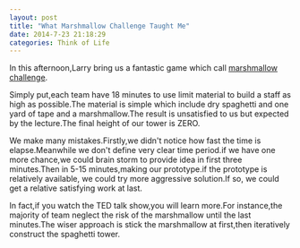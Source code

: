 ```yaml
---
layout: post
title: "What Marshmallow Challenge Taught Me"
date: 2014-7-23 21:18:29
categories: Think of Life
---
```


  In this afternoon,Larry bring us a fantastic game which call [marshmallow challenge](http://www.marshmallowchallenge.com/Welcome.html).

  Simply put,each team have 18 minutes to use limit material to build a staff as high as possible.The material is simple which include dry spaghetti and one yard of tape and a marshmallow.The result is unsatisfied to us but expected by the lecture.The final height of our tower is ZERO.

  We make many mistakes.Firstly,we didn't notice how fast the time is elapse.Meanwhile we don't define very clear time period.if we have one more chance,we could brain storm to provide idea in first three minutes.Then in 5-15 minutes,making our prototype.if the prototype is relatively available, we could try more aggressive solution.If so, we could get a relative satisfying work at last.

  In fact,if you watch the TED talk show,you will learn more.For instance,the majority of team neglect the risk of the marshmallow until the last minutes.The wiser approach is stick the marshmallow at first,then iteratively construct the spaghetti tower.
